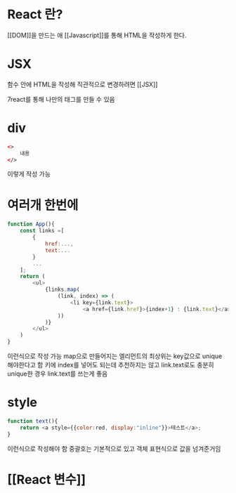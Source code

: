 
# React 란?
[[DOM]]을 만드는 애
[[Javascript]]를 통해 HTML을 작성하게 한다.

# JSX

함수 안에 HTML을 작성해 직관적으로 변경하려면 [[JSX]]

7react를 통해 나만의 태그를 만들 수 있음

# div
```html
<>
	내용
</>
```
이렇게 작성 가능

# 여러개 한번에

```Javascript
function App(){
	const links =[
		{
			href:...,
			text:...
		}
		...
	];
	return (
		<ul>
			{links.map(
				(link, index) => (
					<li key={link.text}>
						<a href={link.href}>{index+1} : {link.text}</a>
				))
			)}
		</ul>	
	)
}
```

이런식으로 작성 가능
map으로 만들어지는 엘리먼트의 최상위는 key값으로 unique 해야한다고 함
키에 index를 넣어도 되는데 추천하지는 않고 link.text로도 충분히 unique한 경우 link.text를 쓰는게 좋음

# style
```javascript
function text(){
	return <a style={{color:red, display:"inline"}}>테스트</a>;
}
```
이런식으로 작성해야 함
중괄호는 기본적으로 있고
객체 표현식으로 값을 넘겨준거임

# [[React 변수]]


